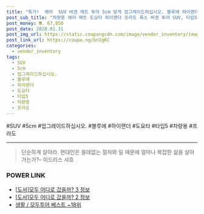```yaml
--- 
title: "특가!  에어  SUV 바겐 매트 투어 5cm 맞게 업그레이드하십시오. 블루에 하이랜더 도요타 타입5 모두..." 
post_sub_title: "차량용 에어 매트 도요타 하이랜더 프라도 폭스 바겐 투어 SUV, 타입5 모두 5cm 블루에 맞게 업그레이드하십시오." 
post_money: ₩. 67,050 
post_date: 2020.01.31 
post_img_url: https://static.coupangcdn.com/image/vendor_inventory/images/2019/07/30/15/0/c697d939-b1e5-428a-aa94-b39a4ea294ef.jpg 
post_link_url: https://coupa.ng/bnIgKC 
categories: 
  - vendor_inventory 
tags: 
  - SUV 
  - 5cm 
  - 업그레이드하십시오. 
  - 블루에 
  - 하이랜더 
  - 도요타 
  - 타입5 
  - 차량용 
  - 프라도 
--- 
```

  #SUV #5cm #업그레이드하십시오. #블루에 #하이랜더 #도요타 #타입5 #차량용 #프라도 
<hr> 

> 단순하게 살아라. 현대인은 쓸데없는 절차와 일 때문에 얼마나 복잡한 삶을 살아가는가?– 이드리스 샤흐 


### POWER LINK

* <a href="https://blog.naver.com/sakai111/221769591522" target="_blank">[도서]모두 어디로 갔을까? 3 정보</a>
* <a href="https://blog.naver.com/sakai111/221769395228" target="_blank">[도서]모두 어디로 갔을까? 2 정보</a>
* <a href="https://blog.naver.com/santokki14/221791194359" target="_blank">생활 / 모두투어 베스트 ~18위</a>
